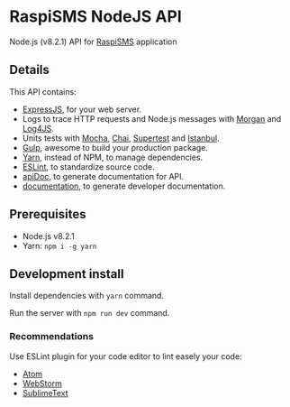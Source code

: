 # RaspiSMS NodeJS API
Node.js (v8.2.1) API for [RaspiSMS](https://github.com/RaspbianFrance/RaspiSMS/) application

## Details
This API contains:

- [ExpressJS](https://github.com/expressjs/express), for your web server.
- Logs to trace HTTP requests and Node.js messages with [Morgan](https://github.com/expressjs/morgan) and [Log4JS](https://github.com/nomiddlename/log4js-node).
- Units tests with [Mocha](https://github.com/mochajs/mocha), [Chai](https://github.com/chaijs/chai), [Supertest](https://github.com/visionmedia/supertest) and [Istanbul](https://github.com/gotwarlost/istanbul).
- [Gulp](https://github.com/gulpjs/gulp), awesome to build your production package.
- [Yarn](https://github.com/yarnpkg/yarn), instead of NPM, to manage dependencies.
- [ESLint](https://github.com/eslint/eslint), to standardize source code.
- [apiDoc](https://github.com/apidoc/apidoc ), to generate documentation for API.
- [documentation](https://github.com/documentationjs/documentation), to generate developer documentation.

## Prerequisites
- Node.js v8.2.1
- Yarn: `npm i -g yarn`

## Development install
Install dependencies with `yarn` command.

Run the server with `npm run dev` command.

### Recommendations
Use ESLint plugin for your code editor to lint easely your code:

- [Atom](https://github.com/AtomLinter/linter-eslint)
- [WebStorm](https://plugins.jetbrains.com/plugin/7494-eslint)
- [SublimeText](https://github.com/roadhump/SublimeLinter-eslint)


